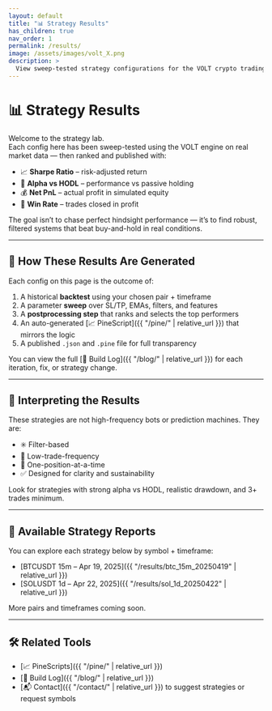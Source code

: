 ```yaml
---
layout: default
title: "📊 Strategy Results"
has_children: true
nav_order: 1
permalink: /results/
image: /assets/images/volt_X.png
description: >
  View sweep-tested strategy configurations for the VOLT crypto trading engine — ranked by Sharpe, alpha vs HODL, PnL, and win rate.
---
```


# 📊 Strategy Results

Welcome to the strategy lab.  
Each config here has been sweep-tested using the VOLT engine on real market data — then ranked and published with:

- 📈 **Sharpe Ratio** – risk-adjusted return  
- 🚀 **Alpha vs HODL** – performance vs passive holding  
- 💰 **Net PnL** – actual profit in simulated equity  
- 🎯 **Win Rate** – trades closed in profit

The goal isn’t to chase perfect hindsight performance — it’s to find robust, filtered systems that beat buy-and-hold in real conditions.

---

## 🧠 How These Results Are Generated

Each config on this page is the outcome of:

1. A historical **backtest** using your chosen pair + timeframe  
2. A parameter **sweep** over SL/TP, EMAs, filters, and features  
3. A **postprocessing step** that ranks and selects the top performers  
4. An auto-generated [📈 PineScript]({{ "/pine/" | relative_url }}) that mirrors the logic  
5. A published `.json` and `.pine` file for full transparency

You can view the full [🧠 Build Log]({{ "/blog/" | relative_url }}) for each iteration, fix, or strategy change.

---

## 🔎 Interpreting the Results

These strategies are not high-frequency bots or prediction machines. They are:

- ✳️ Filter-based  
- 🐢 Low-trade-frequency  
- 🔁 One-position-at-a-time  
- ✅ Designed for clarity and sustainability

Look for strategies with strong alpha vs HODL, realistic drawdown, and 3+ trades minimum.

---

## 📂 Available Strategy Reports

You can explore each strategy below by symbol + timeframe:

- [BTCUSDT 15m – Apr 19, 2025]({{ "/results/btc_15m_20250419" | relative_url }})
- [SOLUSDT 1d – Apr 22, 2025]({{ "/results/sol_1d_20250422" | relative_url }})

More pairs and timeframes coming soon.

---

## 🛠 Related Tools

- [📈 PineScripts]({{ "/pine/" | relative_url }})  
- [🧠 Build Log]({{ "/blog/" | relative_url }})  
- [📬 Contact]({{ "/contact/" | relative_url }}) to suggest strategies or request symbols  
